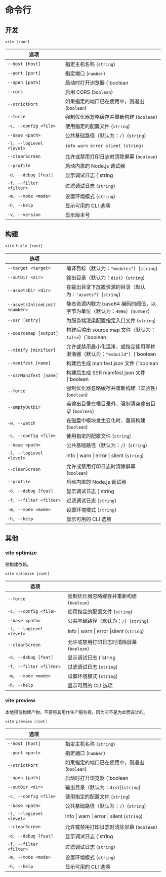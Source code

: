 # 命令行

## 开发

```shell
vite [root]
```

| 选项                     |                                              |
| ------------------------ | -------------------------------------------- |
| `--host [host]`          | 指定主机名称 (`string`)                      |
| `--port [port]`          | 指定端口 (`number`)                          |
| `--open [path]`          | 启动时打开浏览器 (`boolean |string`)         |
| `--cors`                 | 启用 CORS (`boolean`)                        |
| `--strictPort`           | 如果指定的端口已在使用中，则退出 (`boolean`) |
| `--force`                | 强制优化器忽略缓存并重新构建 (`boolean`)     |
| `-c, --config <file>`    | 使用指定的配置文件 (`string`)                |
| `--base <path>`          | 公共基础路径（默认为：`/`）(`string`)        |
| `-l, --logLevel <level>` | `info warn error slient (string)`            |
| `--clearScreen`          | 允许或禁用打印日志时清除屏幕 (`boolean`)     |
| `--profile`              | 启动内置的 Node.js 调试器                    |
| `-d, --debug [feat]`     | 显示调试日志 (`string |boolean`)             |
| `-f, --filter <filter>`  | 过滤调试日志 (`string`)                      |
| `-m, --mode <mode>`      | 设置环境模式 (`string`)                      |
| `-h, --help`             | 显示可用的 CLI 选项                          |
| `-v, --version`          | 显示版本号                                   |

## 构建

```shell
vite build [root]
```

| 选项                           |                                                              |
| ------------------------------ | ------------------------------------------------------------ |
| `--target <target>`            | 编译目标（默认为：`"modules"`）(`string`)                    |
| `--outDir <dir>`               | 输出目录（默认为：`dist`）(`string`)                         |
| `--assetsDir <dir>`            | 在输出目录下放置资源的目录（默认为：`"assets"`）(`string`)   |
| `--assetsInlineLimit <number>` | 静态资源内联为 base64 编码的阈值，以字节为单位（默认为：`4096`）(`number`) |
| `--ssr [entry]`                | 为服务端渲染配置指定入口文件 (`string`)                      |
| `--sourcemap [output]`         | 构建后输出 source map 文件（默认为：`false`）(`boolean |"inline" |"hidden"`) |
| `--minify [minifier]`          | 允许或禁用最小化混淆，或指定使用哪种混淆器（默认为：`"esbuild"`）(`boolean |"terser" |"esbuild"`) |
| `--manifest [name]`            | 构建后生成 manifest.json 文件 (`boolean |string`)            |
| `--ssrManifest [name]`         | 构建后生成 SSR manifest.json 文件 (`boolean |string`)        |
| `--force`                      | 强制优化器忽略缓存并重新构建（实验性）(`boolean`)            |
| `--emptyOutDir`                | 若输出目录在根目录外，强制清空输出目录 (`boolean`)           |
| `-w, --watch`                  | 在磁盘中模块发生变化时，重新构建 (`boolean`)                 |
| `-c, --config <file>`          | 使用指定的配置文件 (`string`)                                |
| `--base <path>`                | 公共基础路径（默认为：`/`）(`string`)                        |
| `-l, --logLevel <level>`       | Info \| warn \| error \| silent (`string`)                   |
| `--clearScreen`                | 允许或禁用打印日志时清除屏幕 (`boolean`)                     |
| `--profile`                    | 启动内置的 Node.js 调试器                                    |
| `-d, --debug [feat]`           | 显示调试日志 (`string |boolean`)                             |
| `-f, --filter <filter>`        | 过滤调试日志 (`string`)                                      |
| `-m, --mode <mode>`            | 设置环境模式 (`string`)                                      |
| `-h, --help`                   | 显示可用的 CLI 选项                                          |




## 其他

### vite optimize

预构建依赖。

```shell
vite optimize [root]
```

| 选项                     |                                           |
| ------------------------ | ----------------------------------------- |
| `--force`                | 强制优化器忽略缓存并重新构建 (`boolean`)  |
| `-c, --config <file>`    | 使用指定的配置文件 (`string`)             |
| `--base <path>`          | 公共基础路径（默认为：`/`）(`string`)     |
| `-l, --logLevel <level>` | Info \| warn \| error \|silent (`string`) |
| `--clearScreen`          | 允许或禁用打印日志时清除屏幕 (`boolean`)  |
| `-d, --debug [feat]`     | 显示调试日志 (`string |boolean`)          |
| `-f, --filter <filter>`  | 过滤调试日志 (`string`)                   |
| `-m, --mode <mode>`      | 设置环境模式 (`string`)                   |
| `-h, --help`             | 显示可用的 CLI 选项                       |



### vite preview

本地预览构建产物。不要将其用作生产服务器，因为它不是为此而设计的。

```shell
vite preview [root]
```



| 选项                     |                                              |
| ------------------------ | -------------------------------------------- |
| `--host [host]`          | 指定主机名称 (`string`)                      |
| `--port <port>`          | 指定端口 (`number`)                          |
| `--strictPort`           | 如果指定的端口已在使用中，则退出 (`boolean`) |
| `--open [path]`          | 启动时打开浏览器 (`boolean |string`)         |
| `--outDir <dir>`         | 输出目录（默认为：`dist`)(`string`)          |
| `-c, --config <file>`    | 使用指定的配置文件 (`string`)                |
| `--base <path>`          | 公共基础路径（默认为：`/`）(`string`)        |
| `-l, --logLevel <level>` | Info \| warn \| error \| silent (`string`)   |
| `--clearScreen`          | 允许或禁用打印日志时清除屏幕 (`boolean`)     |
| `-d, --debug [feat]`     | 显示调试日志 (`string |boolean`)             |
| `-f, --filter <filter>`  | 过滤调试日志 (`string`)                      |
| `-m, --mode <mode>`      | 设置环境模式 (`string`)                      |
| `-h, --help`             | 显示可用的 CLI 选项                          |


